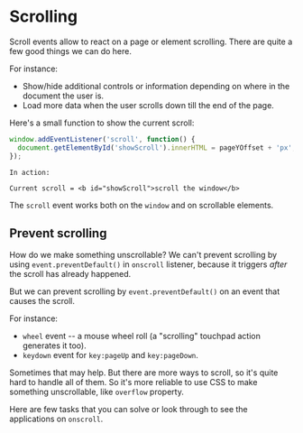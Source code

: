 # Scrolling

Scroll events allow to react on a page or element scrolling. There are quite a few good things we can do here.

For instance:
- Show/hide additional controls or information depending on where in the document the user is.
- Load more data when the user scrolls down till the end of the page.

Here's a small function to show the current scroll:

```js autorun
window.addEventListener('scroll', function() {
  document.getElementById('showScroll').innerHTML = pageYOffset + 'px';
});
```

```online
In action:

Current scroll = <b id="showScroll">scroll the window</b>
```

The `scroll` event works both on the `window` and on scrollable elements.

## Prevent scrolling

How do we make something unscrollable? We can't prevent scrolling by using `event.preventDefault()` in `onscroll` listener, because it triggers *after* the scroll has already happened.

But we can prevent scrolling by `event.preventDefault()` on an event that causes the scroll.

For instance:
- `wheel` event -- a mouse wheel roll (a "scrolling" touchpad action generates it too).
- `keydown` event for `key:pageUp` and `key:pageDown`.

Sometimes that may help. But there are more ways to scroll, so it's quite hard to handle all of them. So it's more reliable to use CSS to make something unscrollable, like `overflow` property.

Here are few tasks that you can solve or look through to see the applications on `onscroll`.

